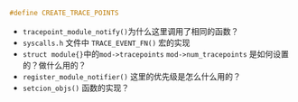```c
#define CREATE_TRACE_POINTS
```













* `tracepoint_module_notify()`为什么这里调用了相同的函数？
* `syscalls.h` 文件中 `TRACE_EVENT_FN()` 宏的实现
* `struct module{}`中的`mod->tracepoints` `mod->num_tracepoints` 是如何设置的？做什么用的？
* `register_module_notifier()` 这里的优先级是怎么什么用的？
* `setcion_objs()` 函数的实现？